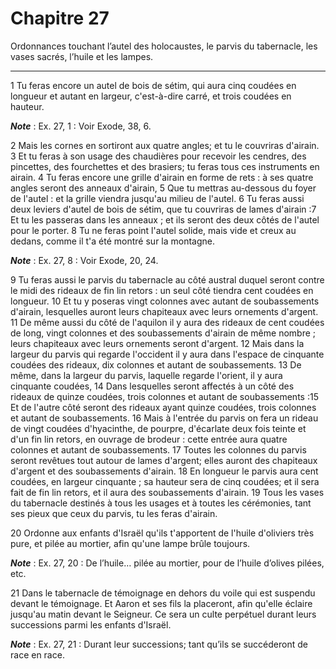 # Chapitre 27

Ordonnances touchant l’autel des holocaustes, le parvis du tabernacle, les vases sacrés, l’huile et les lampes.

***

1 Tu feras encore un autel de bois de sétim, qui aura cinq coudées en longueur et autant en largeur, c'est-à-dire carré, et trois coudées en hauteur.

***Note*** :  Ex. 27, 1 : Voir Exode, 38, 6.

2 Mais les cornes en sortiront aux quatre angles; et tu le couvriras d'airain. 3 Et tu feras à son usage des chaudières pour recevoir les cendres, des pincettes, des fourchettes et des brasiers; tu feras tous ces instruments en airain. 4 Tu feras encore une grille d'airain en forme de rets : à ses quatre angles seront des anneaux d'airain, 5 Que tu mettras au-dessous du foyer de l'autel : et la grille viendra jusqu'au milieu de l'autel. 6 Tu feras aussi deux leviers d'autel de bois de sétim, que tu couvriras de lames d'airain :7 Et tu les passeras dans les anneaux ; et ils seront des deux côtés de l'autel pour le porter. 8 Tu ne feras point l'autel solide, mais vide et creux au dedans, comme il t'a été montré sur la montagne.

***Note*** :  Ex. 27, 8 : Voir Exode, 20, 24.


9 Tu feras aussi le parvis du tabernacle au côté austral duquel seront contre le midi des rideaux de fin lin retors : un seul côté tiendra cent coudées en longueur. 10 Et tu y poseras vingt colonnes avec autant de soubassements d'airain, lesquelles auront leurs chapiteaux avec leurs ornements d'argent. 11 De même aussi du côté de l'aquilon il y aura des rideaux de cent coudées de long, vingt colonnes et des soubassements d'airain de même nombre ; leurs chapiteaux avec leurs ornements seront d'argent. 12 Mais dans la largeur du parvis qui regarde l'occident il y aura dans l'espace de cinquante coudées des rideaux, dix colonnes et autant de soubassements. 13 De même, dans la largeur du parvis, laquelle regarde l'orient, il y aura cinquante coudées, 14 Dans lesquelles seront affectés à un côté des rideaux de quinze coudées, trois colonnes et autant de soubassements :15 Et de l'autre côté seront des rideaux ayant quinze coudées, trois colonnes et autant de soubassements. 16 Mais à l'entrée du parvis on fera un rideau
de vingt coudées d'hyacinthe, de pourpre, d'écarlate deux fois teinte et d'un fin lin retors, en ouvrage de brodeur : cette entrée aura quatre colonnes et autant de soubassements. 17 Toutes les colonnes du parvis seront revêtues tout autour de lames d'argent; elles auront des chapiteaux d'argent et des soubassements d'airain. 18 En longueur le parvis aura cent coudées, en largeur cinquante ; sa hauteur sera de cinq coudées; et il sera fait de fin lin retors, et il aura des soubassements d'airain. 19 Tous les vases du tabernacle destinés à tous les usages et à toutes les cérémonies, tant ses pieux que ceux du parvis, tu les feras d'airain.


20 Ordonne aux enfants d'Israël qu'ils t'apportent de l'huile d'oliviers très pure, et pilée au mortier, afin qu'une lampe brûle toujours.

***Note*** :  Ex. 27, 20 : De l’huile… pilée au mortier, pour de l’huile d’olives pilées, etc.

21 Dans le tabernacle de témoignage en dehors du voile qui est suspendu devant le témoignage. Et Aaron et ses fils la placeront, afin qu'elle éclaire jusqu'au matin devant le Seigneur. Ce sera un culte perpétuel durant leurs successions parmi les enfants d'Israël.

***Note*** :  Ex. 27, 21 : Durant leur successions; tant qu’ils se succéderont de race en race.


